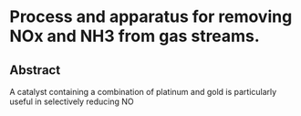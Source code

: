 # Process and apparatus for removing NOx and NH3 from gas streams.

## Abstract
A catalyst containing a combination of platinum and gold is particularly useful in selectively reducing NO